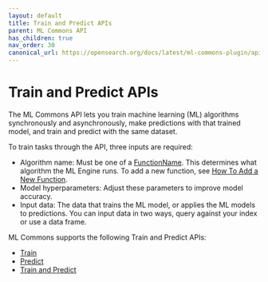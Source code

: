 ```yaml
---
layout: default
title: Train and Predict APIs
parent: ML Commons API
has_children: true
nav_order: 30
canonical_url: https://opensearch.org/docs/latest/ml-commons-plugin/api/train-predict/index/
---
```


# Train and Predict APIs

The ML Commons API lets you train machine learning (ML) algorithms synchronously and asynchronously, make predictions with that trained model, and train and predict with the same dataset.

To train tasks through the API, three inputs are required: 

- Algorithm name: Must be one of a [FunctionName](https://github.com/opensearch-project/ml-commons/blob/1.3/common/src/main/java/org/opensearch/ml/common/parameter/FunctionName.java). This determines what algorithm the ML Engine runs. To add a new function, see [How To Add a New Function](https://github.com/opensearch-project/ml-commons/blob/main/docs/how-to-add-new-function.md).
- Model hyperparameters: Adjust these parameters to improve model accuracy.  
- Input data: The data that trains the ML model, or applies the ML models to predictions. You can input data in two ways, query against your index or use a data frame.

ML Commons supports the following Train and Predict APIs:

- [Train]({{site.url}}{{site.baseurl}}/ml-commons-plugin/api/train-predict/train/)
- [Predict]({{site.url}}{{site.baseurl}}/ml-commons-plugin/api/train-predict/predict/)
- [Train and Predict]({{site.url}}{{site.baseurl}}/ml-commons-plugin/api/train-predict/train-and-predict/)
